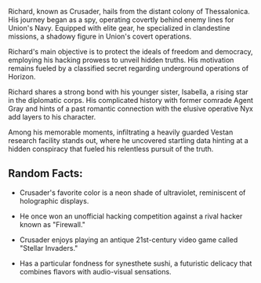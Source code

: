 Richard, known as Crusader, hails from the distant colony of Thessalonica. His journey began as a spy, operating covertly behind enemy lines for Union's Navy. Equipped with elite gear, he specialized in clandestine missions, a shadowy figure in Union's covert operations.

Richard's main objective is to protect the ideals of freedom and democracy, employing his hacking prowess to unveil hidden truths. His motivation remains fueled by a classified secret regarding underground operations of Horizon.

Richard shares a strong bond with his younger sister, Isabella, a rising star in the diplomatic corps. His complicated history with former comrade Agent Gray and hints of a past romantic connection with the elusive operative Nyx add layers to his character.

Among his memorable moments, infiltrating a heavily guarded Vestan research facility stands out, where he uncovered startling data hinting at a hidden conspiracy that fueled his relentless pursuit of the truth.

## Random Facts:

- Crusader's favorite color is a neon shade of ultraviolet, reminiscent of holographic displays.

- He once won an unofficial hacking competition against a rival hacker known as "Firewall."

- Crusader enjoys playing an antique 21st-century video game called "Stellar Invaders."

- Has a particular fondness for synesthete sushi, a futuristic delicacy that combines flavors with audio-visual sensations.